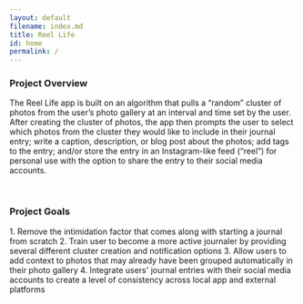 ```yaml
---
layout: default
filename: index.md
title: Reel Life
id: home
permalink: /
---
```


### Project Overview
The Reel Life app is built on an algorithm that pulls a “random” cluster of photos from the user’s photo gallery at an interval and time set by the user. After creating the cluster of photos, the app then prompts the user to select which photos from the cluster they would like to include in their journal entry; write a caption, description, or blog post about the photos; add tags to the entry; and/or store the entry in an Instagram-like feed (“reel”) for personal use with the option to share the entry to their social media accounts. 

<br/>

### Project Goals
<space><space><space><space>1. Remove the intimidation factor that comes along with starting a journal from scratch
<space><space><space><space>2. Train user to become a more active journaler by providing several different cluster creation and notification options
<space><space><space><space>3. Allow users to add context to photos that may already have been grouped automatically in their photo gallery
<space><space><space><space>4. Integrate users' journal entries with their social media accounts to create a level of consistency across local app and external platforms 


